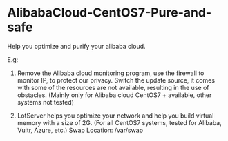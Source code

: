 # AlibabaCloud-CentOS7-Pure-and-safe
Help you optimize and purify your alibaba cloud.

E.g:
1. Remove the Alibaba cloud monitoring program, use the firewall to monitor IP, to protect our privacy. 
Switch the update source, it comes with some of the resources are not available, resulting in the use of obstacles.
(Mainly only for Alibaba cloud CentOS7 + available, other systems not tested)

2. LotServer helps you optimize your network and help you build virtual memory with a size of 2G.
(For all CentOS7 systems, tested for Alibaba, Vultr, Azure, etc.)
Swap Location: /var/swap
